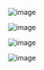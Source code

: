 ![image](https://github.com/web-god/components-css/assets/132649294/5a9dea01-f4b0-45ed-82a9-b5dd63017f79)

![image](https://github.com/web-god/components-css/assets/132649294/4f6d1664-4491-4ffb-9a04-bccd7df025ce)

![image](https://github.com/web-god/components-css/assets/132649294/fb30c4a8-46b1-4696-b68b-3952f074f1dd)

![image](https://github.com/web-god/components-css/assets/132649294/b9c929be-1441-40e2-a719-17ab29e32006)

